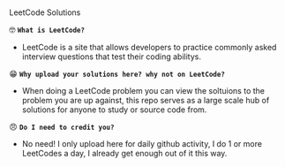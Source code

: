 <p align="center">
<h1></h1>LeetCode Solutions</h1>
</p>  
  
🤓 **`What is LeetCode?`**    
  - LeetCode is a site that allows developers to practice commonly asked interview questions that test their coding abilitys.  

😁 **`Why upload your solutions here? why not on LeetCode?`**  
- When doing a LeetCode problem you can view the soltuions to the problem you are up against, this repo serves as a large scale hub of solutions for anyone to study or source code from.    

😠 **`Do I need to credit you?`**  
- No need! I only upload here for daily github activity, I do 1 or more LeetCodes a day, I already get enough out of it this way.  
